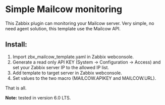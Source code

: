 # Simple Mailcow monitoring

This Zabbix plugin can monitoring your Mailcow server. Very simple, no need agent solution, this template use the Mailcow API.

Install:
---
1. Import zbx_mailcow_template.yaml in Zabbix webconsole.
2. Generate a read only API KEY (System -> Configuration -> Access) and set your Zabbix server IP to the allowed IP list.
3. Add template to target server in Zabbix webconsole.
4. Set values to the two macro (MAILCOW.APIKEY and MAILCOW.URL).

That is all.

**Note:** tested in version 6.0 LTS.
